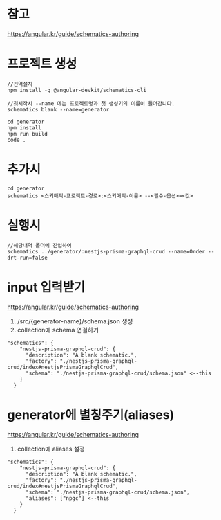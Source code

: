 # 참고

https://angular.kr/guide/schematics-authoring

# 프로젝트 생성

```
//전역설치
npm install -g @angular-devkit/schematics-cli
```

```
//첫시작시 --name 에는 프로젝트명과 첫 생성기의 이름이 들어갑니다.
schematics blank --name=generator
```

```
cd generator
npm install
npm run build
code .
```

# 추가시

```
cd generator
schematics <스키매틱-프로젝트-경로>:<스키매틱-이름> --<필수-옵션>=<값>
```

# 실행시

```
//해당내역 폴더에 진입하여
schematics ../generator/:nestjs-prisma-graphql-crud --name=Order --drt-run=false
```

# input 입력받기

https://angular.kr/guide/schematics-authoring

1. /src/{generator-name}/schema.json 생성
2. collection에 schema 연결하기

```
"schematics": {
    "nestjs-prisma-graphql-crud": {
      "description": "A blank schematic.",
      "factory": "./nestjs-prisma-graphql-crud/index#nestjsPrismaGraphqlCrud",
      "schema": "./nestjs-prisma-graphql-crud/schema.json" <--this
    }
  }
```

# generator에 별칭주기(aliases)

https://angular.kr/guide/schematics-authoring

1. collection에 aliases 설정

```
"schematics": {
    "nestjs-prisma-graphql-crud": {
      "description": "A blank schematic.",
      "factory": "./nestjs-prisma-graphql-crud/index#nestjsPrismaGraphqlCrud",
      "schema": "./nestjs-prisma-graphql-crud/schema.json",
      "aliases": ["npgc"] <--this
    }
  }
```

